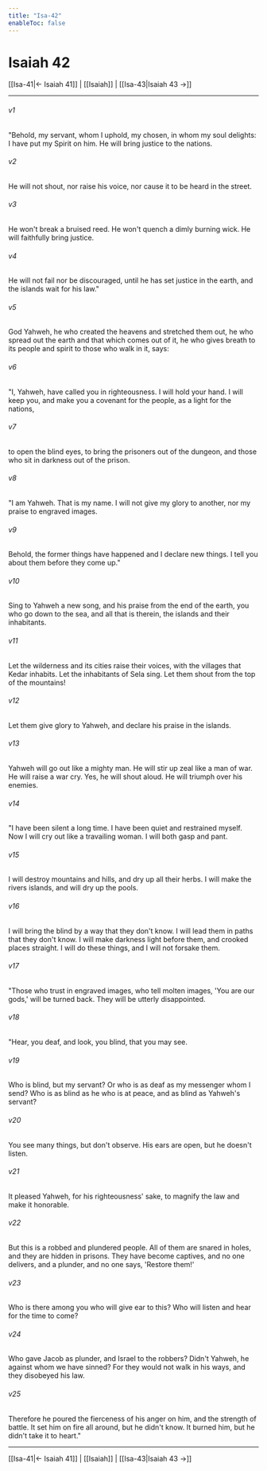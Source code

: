 ```yaml
---
title: "Isa-42"
enableToc: false
---
```

# Isaiah 42

[[Isa-41|← Isaiah 41]] | [[Isaiah]] | [[Isa-43|Isaiah 43 →]]
***



###### v1 
"Behold, my servant, whom I uphold, my chosen, in whom my soul delights: I have put my Spirit on him. He will bring justice to the nations. 

###### v2 
He will not shout, nor raise his voice, nor cause it to be heard in the street. 

###### v3 
He won't break a bruised reed. He won't quench a dimly burning wick. He will faithfully bring justice. 

###### v4 
He will not fail nor be discouraged, until he has set justice in the earth, and the islands wait for his law." 

###### v5 
God Yahweh, he who created the heavens and stretched them out, he who spread out the earth and that which comes out of it, he who gives breath to its people and spirit to those who walk in it, says: 

###### v6 
"I, Yahweh, have called you in righteousness. I will hold your hand. I will keep you, and make you a covenant for the people, as a light for the nations, 

###### v7 
to open the blind eyes, to bring the prisoners out of the dungeon, and those who sit in darkness out of the prison. 

###### v8 
"I am Yahweh. That is my name. I will not give my glory to another, nor my praise to engraved images. 

###### v9 
Behold, the former things have happened and I declare new things. I tell you about them before they come up." 

###### v10 
Sing to Yahweh a new song, and his praise from the end of the earth, you who go down to the sea, and all that is therein, the islands and their inhabitants. 

###### v11 
Let the wilderness and its cities raise their voices, with the villages that Kedar inhabits. Let the inhabitants of Sela sing. Let them shout from the top of the mountains! 

###### v12 
Let them give glory to Yahweh, and declare his praise in the islands. 

###### v13 
Yahweh will go out like a mighty man. He will stir up zeal like a man of war. He will raise a war cry. Yes, he will shout aloud. He will triumph over his enemies. 

###### v14 
"I have been silent a long time. I have been quiet and restrained myself. Now I will cry out like a travailing woman. I will both gasp and pant. 

###### v15 
I will destroy mountains and hills, and dry up all their herbs. I will make the rivers islands, and will dry up the pools. 

###### v16 
I will bring the blind by a way that they don't know. I will lead them in paths that they don't know. I will make darkness light before them, and crooked places straight. I will do these things, and I will not forsake them. 

###### v17 
"Those who trust in engraved images, who tell molten images, 'You are our gods,' will be turned back. They will be utterly disappointed. 

###### v18 
"Hear, you deaf, and look, you blind, that you may see. 

###### v19 
Who is blind, but my servant? Or who is as deaf as my messenger whom I send? Who is as blind as he who is at peace, and as blind as Yahweh's servant? 

###### v20 
You see many things, but don't observe. His ears are open, but he doesn't listen. 

###### v21 
It pleased Yahweh, for his righteousness' sake, to magnify the law and make it honorable. 

###### v22 
But this is a robbed and plundered people. All of them are snared in holes, and they are hidden in prisons. They have become captives, and no one delivers, and a plunder, and no one says, 'Restore them!' 

###### v23 
Who is there among you who will give ear to this? Who will listen and hear for the time to come? 

###### v24 
Who gave Jacob as plunder, and Israel to the robbers? Didn't Yahweh, he against whom we have sinned? For they would not walk in his ways, and they disobeyed his law. 

###### v25 
Therefore he poured the fierceness of his anger on him, and the strength of battle. It set him on fire all around, but he didn't know. It burned him, but he didn't take it to heart."

***
[[Isa-41|← Isaiah 41]] | [[Isaiah]] | [[Isa-43|Isaiah 43 →]]
